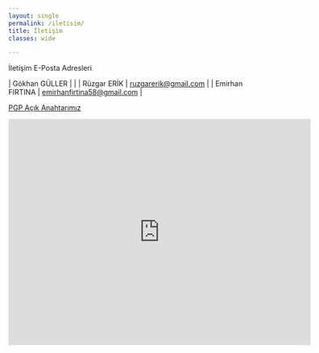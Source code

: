 ```yaml
---
layout: single
permalink: /iletisim/
title: İletişim
classes: wide

---
```

İletişim E-Posta Adresleri

| Gökhan GÜLLER   |                            |
| Rüzgar ERİK     | ruzgarerik@gmail.com       |
| Emirhan FIRTINA | emirhanfirtina58@gmail.com |


<a href="http://sflbilimveteknoloji.co/pgp/Sivas Fen Lisesi Bilim ve Teknoloji Kulübü_0x683C12EE_public.pgp" download=SFL.pgp>PGP Açık Anahtarımız</a>

<iframe src="https://www.google.com/maps/embed?pb=!1m18!1m12!1m3!1d2319.5729971172536!2d37.05724694112968!3d39.72604035982168!2m3!1f0!2f0!3f0!3m2!1i1024!2i768!4f13.1!3m3!1m2!1s0x0%3A0xcdbb9e66422cf05e!2sSivas%20Fen%20Lisesi!5e1!3m2!1str!2str!4v1609371380420!5m2!1str!2str" width="600" height="450" frameborder="0" style="border:0;" allowfullscreen="" aria-hidden="false" tabindex="0"></iframe>